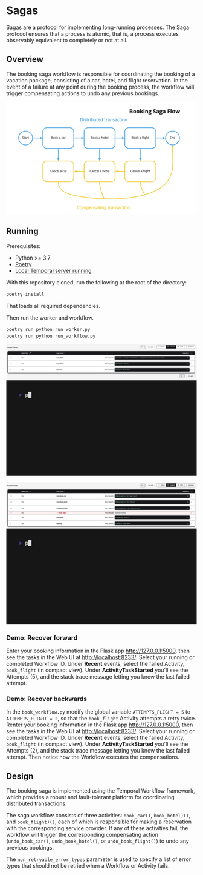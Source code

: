 # Sagas

Sagas are a protocol for implementing long-running processes. The Saga protocol ensures that a process is atomic, that is, a process executes observably equivalent to completely or not at all.

## Overview

The booking saga workflow is responsible for coordinating the booking of a vacation package, consisting of a car, hotel, and flight reservation. In the event of a failure at any point during the booking process, the workflow will trigger compensating actions to undo any previous bookings.

![](static/booking-saga.png)

## Running

Prerequisites:

- Python >= 3.7
- [Poetry](https://python-poetry.org)
- [Local Temporal server running](https://docs.temporal.io/application-development/foundations#run-a-development-cluster)

With this repository cloned, run the following at the root of the directory:

```bash
poetry install
```
That loads all required dependencies. 

Then run the worker and workflow.

```bash
poetry run python run_worker.py
poetry run python run_workflow.py
```

![](static/webui_success.png)
![](static/success.gif)

![](stat/../static/webui_failure.png)
![](static/failure.gif)


### Demo: Recover forward

Enter your booking information in the Flask app <http://127.0.0.1:5000>. then see the tasks in the Web UI at <http://localhost:8233/>.
Select your running or completed Workflow ID.
Under **Recent** events, select the failed Activity, `book_flight` (in compact view).
Under **ActivityTaskStarted** you'll see the Attempts (5), and the stack trace message letting you know the last failed attempt.

### Demo: Recover backwards

In the `book_workflow.py` modify the global variable `ATTEMPTS_FLIGHT = 5` to `ATTEMPTS_FLIGHT = 2`, so that the `book_flight` Activity attempts a retry twice.
Renter your booking information in the Flask app <http://127.0.0.1:5000>, then see the tasks in the Web UI at <http://localhost:8233/>.
Select your running or completed Workflow ID.
Under **Recent** events, select the failed Activity, `book_flight` (in compact view).
Under **ActivityTaskStarted** you'll see the Attempts (2), and the stack trace message letting you know the last failed attempt.
Then notice how the Workflow executes the compensations.

## Design

The booking saga is implemented using the Temporal Workflow framework, which provides a robust and fault-tolerant platform for coordinating distributed transactions.

The saga workflow consists of three activities: `book_car()`, `book_hotel)()`, and `book_flight)()`, each of which is responsible for making a reservation with the corresponding service provider. If any of these activities fail, the workflow will trigger the corresponding compensating action (`undo_book_car()`, `undo_book_hotel()`, or `undo_book_flight()`) to undo any previous bookings.

The `non_retryable_error_types` parameter is used to specify a list of error types that should not be retried when a Workflow or Activity fails.